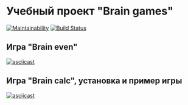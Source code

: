 # Учебный проект "Brain games"

[![Maintainability](https://api.codeclimate.com/v1/badges/3e1e0beb23d23f9bcfb0/maintainability)](https://codeclimate.com/github/amshkv/project-lvl1-s412/maintainability)
[![Build Status](https://travis-ci.org/amshkv/project-lvl1-s412.svg?branch=master)](https://travis-ci.org/amshkv/project-lvl1-s412)

## Игра "Brain even"

[![asciicast](https://asciinema.org/a/9815vQTwk2gFyrjRckr9MRd7e.svg)](https://asciinema.org/a/9815vQTwk2gFyrjRckr9MRd7e)

## Игра "Brain calc", установка и пример игры

[![asciicast](https://asciinema.org/a/Am0V01RykjHVaK74a8XFMtJgA.svg)](https://asciinema.org/a/Am0V01RykjHVaK74a8XFMtJgA)
